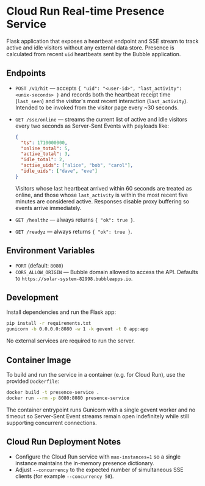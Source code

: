 # Cloud Run Real-time Presence Service

Flask application that exposes a heartbeat endpoint and SSE stream to track active and
idle visitors without any external data store. Presence is calculated from recent
`uid` heartbeats sent by the Bubble application.

## Endpoints

- `POST /v1/hit` — accepts `{ "uid": "<user-id>", "last_activity": <unix-seconds> }`
  and records both the heartbeat receipt time (`last_seen`) and the visitor's most
  recent interaction (`last_activity`). Intended to be invoked from the visitor page
  every ~30 seconds.
- `GET /sse/online` — streams the current list of active and idle visitors every two
  seconds as Server-Sent Events with payloads like:

  ```json
  {
    "ts": 1710000000,
    "online_total": 5,
    "active_total": 3,
    "idle_total": 2,
    "active_uids": ["alice", "bob", "carol"],
    "idle_uids": ["dave", "eve"]
  }
  ```

  Visitors whose last heartbeat arrived within 60 seconds are treated as online, and
  those whose `last_activity` is within the most recent five minutes are considered
  active. Responses disable proxy buffering so events arrive immediately.
- `GET /healthz` — always returns `{ "ok": true }`.
- `GET /readyz` — always returns `{ "ok": true }`.

## Environment Variables

- `PORT` (default: `8080`)
- `CORS_ALLOW_ORIGIN` — Bubble domain allowed to access the API. Defaults to
  `https://solar-system-82998.bubbleapps.io`.

## Development

Install dependencies and run the Flask app:

```bash
pip install -r requirements.txt
gunicorn -b 0.0.0.0:8080 -w 1 -k gevent -t 0 app:app
```

No external services are required to run the server.

## Container Image

To build and run the service in a container (e.g. for Cloud Run), use the provided
`Dockerfile`:

```bash
docker build -t presence-service .
docker run --rm -p 8080:8080 presence-service
```

The container entrypoint runs Gunicorn with a single gevent worker and no timeout so
Server-Sent Event streams remain open indefinitely while still supporting concurrent
connections.

## Cloud Run Deployment Notes

- Configure the Cloud Run service with `max-instances=1` so a single instance maintains
  the in-memory presence dictionary.
- Adjust `--concurrency` to the expected number of simultaneous SSE clients (for example
  `--concurrency 50`).
